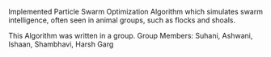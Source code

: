 Implemented Particle Swarm Optimization Algorithm which simulates swarm intelligence, often seen in animal groups, such as flocks and shoals.

This Algorithm was written in a group.
Group Members: Suhani, Ashwani, Ishaan, Shambhavi, Harsh Garg

